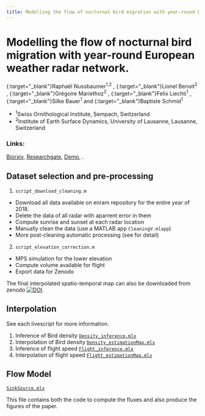 ```yaml
---
title: Modelling the flow of nocturnal bird migration with year-round European weather radar network.
---
```


# Modelling the flow of nocturnal bird migration with year-round European weather radar network.
[<i class="ai ai-orcid"></i>](https://orcid.org/0000-0002-8185-1020){:target="_blank"}Raphaël Nussbaumer<sup>1,2</sup> , [<i class="ai ai-orcid"></i>](https://orcid.org/0000-0002-8182-0152){:target="_blank"}Lionel Benoit<sup>2</sup> , [<i class="ai ai-orcid"></i>](https://orcid.org/0000-0002-8820-2808){:target="_blank"}Grégoire Mariethoz<sup>2</sup> , [<i class="ai ai-orcid"></i>](https://orcid.org/0000-0001-9473-0837){:target="_blank"}Felix Liechti<sup>1</sup> , [<i class="ai ai-orcid"></i>](https://orcid.org/0000-0002-0844-164X){:target="_blank"}Silke
Bauer<sup>1</sup> and [<i class="ai ai-orcid"></i>](https://orcid.org/0000-0002-7736-7527){:target="_blank"}Baptiste Schmid<sup>1</sup>
- <sup>1</sup>Swiss Ornithological Institute, Sempach, Switzerland
- <sup>2</sup>Institute of Earth Surface Dynamics, University of Lausanne, Lausanne, Switzerland

### Links:
[<i class="ai ai-biorxiv"></i> Biorxiv](https://www.biorxiv.org/content/),  [<i class="ai ai-researchgate"></i> Researchgate](https://www.researchgate.net/project/Bird-Migration-Modelling-BMM), [Demo](https://bmm.raphaelnussbaumer.com/2018), [](https://bmm.raphaelnussbaumer.com/2018).



## Dataset selection and pre-processing

1. `script_download_cleaning.m`
- Download all data available on enram repository for the entire year of 2018.
- Delete the data of all radar with aparrent error in them
- Compute sunrise and sunset at each radar location
- Manually clean the data (use a MATLAB app `CleaningV.mlapp`)
- More post-cleaning automatic processing (see for detail)

 2. `script_elevation_correction.m`
- MPS simulation for the lower elevation
- Compute volume available for flight
- Export data for Zenodo

The final interpolated spatio-temporal map can also be downloaded from zenodo [![DOI](https://zenodo.org/badge/DOI/10.5281/zenodo.3243397.svg)](https://doi.org/10.5281/zenodo.3243397).

## Interpolation
See each livescript for more information.
1. Inference of Bird density [`Density_inference.mlx`](https://rafnuss-postdoc.github.io/BMM/2018/LiveScript/Density_inference)
2. Interpolation of Bird density [`Density_estimationMap.mlx`](https://rafnuss-postdoc.github.io/BMM/2018/LiveScript/Density_estimationMap)
3. Inference of flight speed [`Flight_inference.mlx`](https://rafnuss-postdoc.github.io/BMM/2018/LiveScript/Flight_inference)
4. Interpolation of flight speed [`Flight_estimationMap.mlx`](https://rafnuss-postdoc.github.io/BMM/2018/LiveScript/Flight_estimationMap)

## Flow Model
[`SinkSource.mlx`](https://rafnuss-postdoc.github.io/BMM/2018/LiveScript/SinkSource)

This file contains both the code to compute the fluxes and also produce the figures of the paper. 